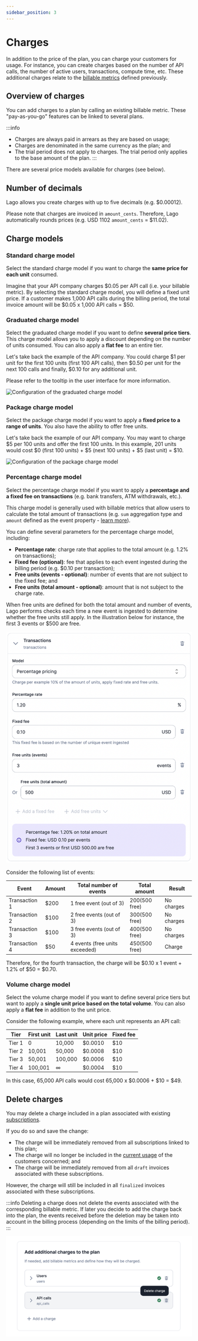 ```yaml
---
sidebar_position: 3
---
```


# Charges
In addition to the price of the plan, you can charge your customers for usage. For instance, you can create charges based on the number of API calls, the number of active users, transactions, compute time, etc. These additional charges relate to the [billable metrics](../billable-metrics/overview) defined previously.

## Overview of charges
You can add charges to a plan by calling an existing billable metric. These "pay-as-you-go" features can be linked to several plans.

:::info
- Charges are always paid in arrears as they are based on usage;
- Charges are denominated in the same currency as the plan; and
- The trial period does not apply to charges. The trial period only applies to the base amount of the plan.
:::

There are several price models available for charges (see below).

## Number of decimals
Lago allows you create charges with up to five decimals (e.g. $0.00012).

Please note that charges are invoiced in `amount_cents`. Therefore, Lago automatically rounds prices (e.g. USD 1102 `amount_cents` = $11.02).

## Charge models

### Standard charge model
Select the standard charge model if you want to charge the **same price for each unit** consumed.

Imagine that your API company charges $0.05 per API call (i.e. your billable metric). By selecting the standard charge model, you will define a fixed unit price. If a customer makes 1,000 API calls during the billing period, the total invoice amount will be $0.05 x 1,000 API calls = $50.

### Graduated charge model
Select the graduated charge model if you want to define **several price tiers**. This charge model allows you to apply a discount depending on the number of units consumed. You can also apply a **flat fee** to an entire tier.

Let's take back the example of the API company. You could charge $1 per unit for the first 100 units (first 100 API calls), then $0.50 per unit for the next 100 calls and finally, $0.10 for any additional unit.

Please refer to the tooltip in the user interface for more information.

![Configuration of the graduated charge model](../../../static/img/graduated-charge-pricing-model.png)

### Package charge model
Select the package charge model if you want to apply a **fixed price to a range of units**. You also have the ability to offer free units.

Let's take back the example of our API company. You may want to charge $5 per 100 units and offer the first 100 units. In this example, 201 units would cost $0 (first 100 units) + $5 (next 100 units) + $5 (last unit) = $10.

![Configuration of the package charge model](../../../static/img/package-pricing-charge-model.png)

### Percentage charge model
Select the percentage charge model if you want to apply a **percentage and a fixed fee on transactions** (e.g. bank transfers, ATM withdrawals, etc.).

This charge model is generally used with billable metrics that allow users to calculate the total amount of transactions (e.g. `sum` aggregation type and `amount` defined as the event property - [learn more](../billable-metrics/aggregation-types#2-sum)).

You can define several parameters for the percentage charge model, including:
- **Percentage rate**: charge rate that applies to the total amount (e.g. 1.2% on transactions);
- **Fixed fee (optional)**: fee that applies to each event ingested during the billing period (e.g. $0.10 per transaction);
- **Free units (events - optional)**: number of events that are not subject to the fixed fee; and
- **Free units (total amount - optional)**: amount that is not subject to the charge rate.

When free units are defined for both the total amount and number of events, Lago performs checks each time a new event is ingested to determine whether the free units still apply. In the illustration below for instance, the first 3 events or $500 are free.

![Configuration of the percentage charge model](../../../static/img/percentage-model.png)

Consider the following list of events:

| Event         | Amount | Total number of events         | Total amount     | Result     |
| ------------- | ------ | ------------------------------ | ---------------- | ---------- |
| Transaction 1 | $200   | 1 free event (out of 3)        | $200 ($500 free) | No charges |
| Transaction 2 | $100   | 2 free events (out of 3)       | $300 ($500 free) | No charges |
| Transaction 3 | $100   | 3 free events (out of 3)       | $400 ($500 free) | No charges |
| Transaction 4 | $50    | 4 events (free units exceeded) | $450 ($500 free) | Charge     |

Therefore, for the fourth transaction, the charge will be $0.10 x 1 event + 1.2% of $50 = $0.70.

### Volume charge model
Select the volume charge model if you want to define several price tiers but want to apply a **single unit price based on the total volume**. You can also apply a **flat fee** in addition to the unit price.

Consider the following example, where each unit represents an API call:

| Tier   | First unit | Last unit | Unit price | Fixed fee |
| ------ | ---------- | --------- | ---------- | --------- |
| Tier 1 | 0          | 10,000    | $0.0010    | $10       |
| Tier 2 | 10,001     | 50,000    | $0.0008    | $10       |
| Tier 3 | 50,001     | 100,000   | $0.0006    | $10       |
| Tier 4 | 100,001    | ∞         | $0.0004    | $10       |

In this case, 65,000 API calls would cost 65,000 x $0.0006 + $10 = $49.

## Delete charges
You may delete a charge included in a plan associated with existing [subscriptions](../plans/subscription).

If you do so and save the change:
- The charge will be immediately removed from all subscriptions linked to this plan;
- The charge will no longer be included in the [current usage](../../api/customer_usage/customer-usage-object) of the customers concerned; and
- The charge will be immediately removed from all `draft` invoices associated with these subscriptions.

However, the charge will still be included in all `finalized` invoices associated with these subscriptions.

:::info
Deleting a charge does not delete the events associated with the corresponding billable metric. If later you decide to add the charge back into the plan, the events received before the deletion may be taken into account in the billing process (depending on the limits of the billing period).
:::

![How to delete a charge](../../../static/img/charges-delete.png)